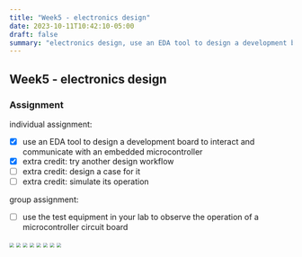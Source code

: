 ```yaml
---
title: "Week5 - electronics design"
date: 2023-10-11T10:42:10-05:00
draft: false
summary: "electronics design, use an EDA tool to design a development board to interact and communicate with an embedded microcontroller"
---
```


## Week5 - electronics design

### Assignment

individual assignment:</br>

- [x] use an EDA tool to design a development board to interact and communicate with an embedded microcontroller
- [x] extra credit: try another design workflow
- [ ] extra credit: design a case for it
- [ ] extra credit: simulate its operation

group assignment:</br>

- [ ] use the test equipment in your lab to observe the operation of a microcontroller circuit board

<img src="../assets/week5/eagle1.jpg" style="zoom:50%;" />
<img src="../assets/week5/eagle2.jpg" style="zoom:50%;" />
<img src="../assets/week5/eagle3.jpg" style="zoom:50%;" />
<img src="../assets/week5/eagle4.jpg" style="zoom:50%;" />
<img src="../assets/week5/eagle5.svg" style="zoom:50%;" />

<img src="../assets/week5/flux1.jpg" style="zoom:50%;" />
<img src="../assets/week5/flux2.jpg" style="zoom:50%;" />
<img src="../assets/week5/flux3.jpg" style="zoom:50%;" />